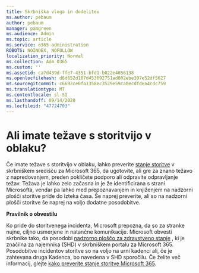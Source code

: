 ```yaml
---
title: Skrbniška vloga in dodelitev
ms.author: pebaum
author: pebaum
manager: pamgreen
ms.audience: Admin
ms.topic: article
ms.service: o365-administration
ROBOTS: NOINDEX, NOFOLLOW
localization_priority: Normal
ms.collection: Adm_O365
ms.custom: ''
ms.assetid: ca7d439d-ffe7-4351-bfd1-b022e4056138
ms.openlocfilehash: d6d652d107d453692751ad802ebe397e52df5627
ms.sourcegitcommit: c6692ce0fa1358ec3529e59ca0ecdfdea4cdc759
ms.translationtype: MT
ms.contentlocale: sl-SI
ms.lasthandoff: 09/14/2020
ms.locfileid: "47724703"
---
```

# <a name="experiencing-problems-with-a-cloud-service"></a>Ali imate težave s storitvijo v oblaku?

Če imate težave s storitvijo v oblaku, lahko preverite [stanje storitve](https://admin.microsoft.com/AdminPortal/Home#/servicehealth) v skrbniškem središču za Microsoft 365, da ugotovite, ali gre za znano težavo z napredovanjem, preden pokličete podporo ali odpravite odpravljanje težav. Težava je lahko zelo začasna in je že identificirana s strani Microsofta, vendar pa lahko med prepoznavanjem in knjiženjem na nadzorni plošči storitve pride do izteka časa. Še naprej preverite, ali so na nadzorni plošči storitve še naprej na voljo dodatne posodobitve.

**Pravilnik o obvestilu**

Ko pride do storitvenega incidenta, Microsoft prepozna, da so za stranke nujne, ciljno usmerjene in natančne komunikacije. Microsoft obvesti skrbnike tako, da posodobi [nadzorno ploščo za zdravstveno stanje](https://admin.microsoft.com/AdminPortal/Home#/servicehealth) , ki je značilna za najemnika (SHD) v skrbniškem portalu za Microsoft 365. Posodobitve incidentov storitve so na voljo na urni kadenci ali, če je zahtevana druga Kadenca, bo navedena v SHD sporočilu. Če želite več informacij, glejte [kako preverite stanje storitve Microsoft 365](https://docs.microsoft.com/office365/enterprise/view-service-health).

